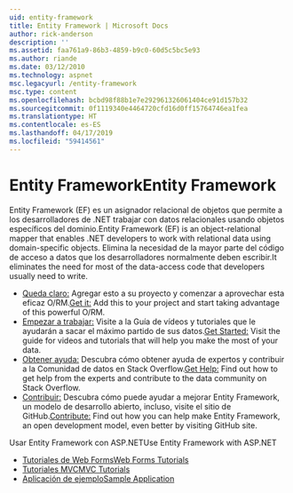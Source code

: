 ```yaml
---
uid: entity-framework
title: Entity Framework | Microsoft Docs
author: rick-anderson
description: ''
ms.assetid: faa761a9-86b3-4859-b9c0-60d5c5bc5e93
ms.author: riande
ms.date: 03/12/2010
ms.technology: aspnet
msc.legacyurl: /entity-framework
msc.type: content
ms.openlocfilehash: bcbd98f88b1e7e292961326061404ce91d157b32
ms.sourcegitcommit: 0f1119340e4464720cfd16d0ff15764746ea1fea
ms.translationtype: HT
ms.contentlocale: es-ES
ms.lasthandoff: 04/17/2019
ms.locfileid: "59414561"
---
```

# <a name="entity-framework"></a><span data-ttu-id="97691-102">Entity Framework</span><span class="sxs-lookup"><span data-stu-id="97691-102">Entity Framework</span></span>

<span data-ttu-id="97691-103">Entity Framework (EF) es un asignador relacional de objetos que permite a los desarrolladores de .NET trabajar con datos relacionales usando objetos específicos del dominio.</span><span class="sxs-lookup"><span data-stu-id="97691-103">Entity Framework (EF) is an object-relational mapper that enables .NET developers to work with relational data using domain-specific objects.</span></span> <span data-ttu-id="97691-104">Elimina la necesidad de la mayor parte del código de acceso a datos que los desarrolladores normalmente deben escribir.</span><span class="sxs-lookup"><span data-stu-id="97691-104">It eliminates the need for most of the data-access code that developers usually need to write.</span></span>


- <span data-ttu-id="97691-105">[Queda claro:](https://msdn.com/data/ee712906) Agregar esto a su proyecto y comenzar a aprovechar esta eficaz O/RM.</span><span class="sxs-lookup"><span data-stu-id="97691-105">[Get it:](https://msdn.com/data/ee712906) Add this to your project and start taking advantage of this powerful O/RM.</span></span>
- <span data-ttu-id="97691-106">[Empezar a trabajar:](https://msdn.com/data/ee712907) Visite a la Guía de vídeos y tutoriales que le ayudarán a sacar el máximo partido de sus datos.</span><span class="sxs-lookup"><span data-stu-id="97691-106">[Get Started:](https://msdn.com/data/ee712907) Visit the guide for videos and tutorials that will help you make the most of your data.</span></span>
- <span data-ttu-id="97691-107">[Obtener ayuda:](https://msdn.com/data/hh913619) Descubra cómo obtener ayuda de expertos y contribuir a la Comunidad de datos en Stack Overflow.</span><span class="sxs-lookup"><span data-stu-id="97691-107">[Get Help:](https://msdn.com/data/hh913619) Find out how to get help from the experts and contribute to the data community on Stack Overflow.</span></span>
- <span data-ttu-id="97691-108">[Contribuir:](https://github.com/aspnet/EntityFramework6) Descubra cómo puede ayudar a mejorar Entity Framework, un modelo de desarrollo abierto, incluso, visite el sitio de GitHub.</span><span class="sxs-lookup"><span data-stu-id="97691-108">[Contribute:](https://github.com/aspnet/EntityFramework6) Find out how you can help make Entity Framework, an open development model, even better by visiting GitHub site.</span></span>


<span data-ttu-id="97691-109">Usar Entity Framework con ASP.NET</span><span class="sxs-lookup"><span data-stu-id="97691-109">Use Entity Framework with ASP.NET</span></span>

- [<span data-ttu-id="97691-110">Tutoriales de Web Forms</span><span class="sxs-lookup"><span data-stu-id="97691-110">Web Forms Tutorials</span></span>](web-forms/overview/older-versions-getting-started/getting-started-with-ef/the-entity-framework-and-aspnet-getting-started-part-1.md)
- [<span data-ttu-id="97691-111">Tutoriales MVC</span><span class="sxs-lookup"><span data-stu-id="97691-111">MVC Tutorials</span></span>](mvc/overview/getting-started/getting-started-with-ef-using-mvc/creating-an-entity-framework-data-model-for-an-asp-net-mvc-application.md)
- [<span data-ttu-id="97691-112">Aplicación de ejemplo</span><span class="sxs-lookup"><span data-stu-id="97691-112">Sample Application</span></span>](https://webpifeed.blob.core.windows.net/webpifeed/Partners/ASP.NET%20MVC%20Application%20Using%20Entity%20Framework%20Code%20First.zip)
